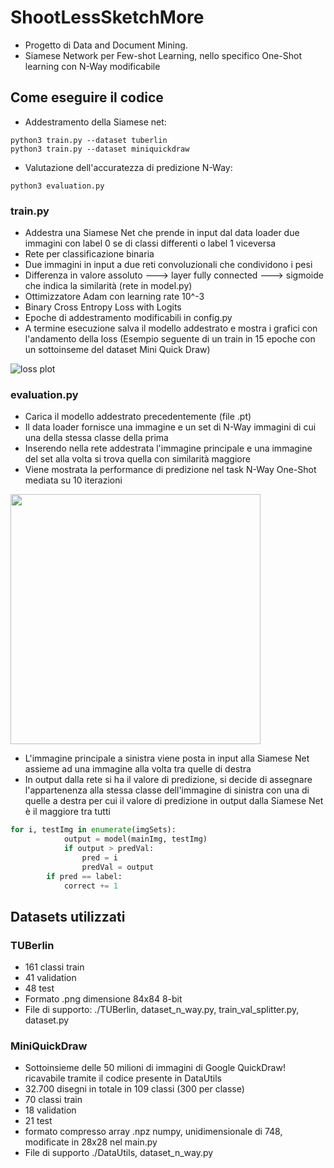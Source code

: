 # ShootLessSketchMore
* Progetto di Data and Document Mining. 
* Siamese Network per Few-shot Learning, nello specifico One-Shot learning con N-Way modificabile



## Come eseguire il codice
* Addestramento della Siamese net:
``` shell
python3 train.py --dataset tuberlin
python3 train.py --dataset miniquickdraw
```
* Valutazione dell'accuratezza di predizione N-Way:
```shell
python3 evaluation.py

````
### train.py
* Addestra una Siamese Net che prende in input dal data loader due immagini con label 0 se di classi differenti o label 1 viceversa
* Rete per classificazione binaria
* Due immagini in input a due reti convoluzionali che condividono i pesi
* Differenza in valore assoluto ---> layer fully connected ---> sigmoide che indica la similarità (rete in model.py)
* Ottimizzatore Adam con learning rate 10^-3
* Binary Cross Entropy Loss with Logits
* Epoche di addestramento modificabili in config.py
* A termine esecuzione salva il modello addestrato e mostra i grafici con l'andamento della loss (Esempio seguente di un train in 15 epoche con un sottoinseme del dataset Mini Quick Draw)

![loss plot](https://github.com/edoardore/ShootLessSketchMore/blob/main/Schermata%20da%202021-04-11%2015-59-38.png)


### evaluation.py
* Carica il modello addestrato precedentemente (file .pt)
* Il data loader fornisce una immagine e un set di N-Way immagini di cui una della stessa classe della prima 
* Inserendo nella rete addestrata l'immagine principale e una immagine del set alla volta si trova quella con similarità maggiore
* Viene mostrata la performance di predizione nel task N-Way One-Shot mediata su 10 iterazioni

<img src="https://github.com/edoardore/ShootLessSketchMore/blob/main/fewShotExample.PNG" width="400">

* L'immagine principale a sinistra viene posta in input alla Siamese Net assieme ad una immagine alla volta tra quelle di destra
* In output dalla rete si ha il valore di predizione, si decide di assegnare l'appartenenza alla stessa classe dell'immagine di sinistra con una di quelle a destra per cui il valore di predizione in output dalla Siamese Net è il maggiore tra tutti
```python
for i, testImg in enumerate(imgSets):
            output = model(mainImg, testImg)
            if output > predVal:
                pred = i
                predVal = output
        if pred == label:
            correct += 1
```
## Datasets utilizzati
### TUBerlin 
* 161 classi train
* 41 validation
* 48 test
* Formato .png dimensione 84x84 8-bit
* File di supporto: ./TUBerlin, dataset_n_way.py, train_val_splitter.py, dataset.py

### MiniQuickDraw
* Sottoinsieme delle 50 milioni di immagini di Google QuickDraw! ricavabile tramite il codice presente in DataUtils
* 32.700 disegni in totale in 109 classi (300 per classe)
* 70 classi train
* 18 validation
* 21 test
* formato compresso array .npz numpy, unidimensionale di 748, modificate in 28x28 nel main.py
* File di supporto ./DataUtils, dataset_n_way.py

